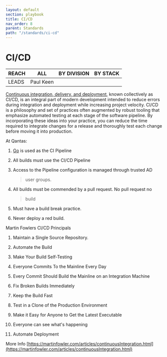 ```yaml
---
layout: default
section: playbook
title: CI/CD
nav_order: 8
parent: Standards
path: "/standards/ci-cd"
---
```


# CI/CD

| REACH | ALL       | BY DIVISION | BY STACK |
| ----- | --------- | ----------- | -------- |
| LEADS | Paul Keen |             |          |

[Continuous integration, delivery, and
deployment](https://www.digitalocean.com/community/tutorials/an-introduction-to-continuous-integration-delivery-and-deployment),
known collectively as CI/CD, is an integral part of modern development
intended to reduce errors during integration and deployment while
increasing project velocity. CI/CD is a philosophy and set of practices
often augmented by robust tooling that emphasize automated testing at
each stage of the software pipeline. By incorporating these ideas into
your practice, you can reduce the time required to integrate changes for
a release and thoroughly test each change before moving it into
production.

At Qantas:

1.  [Go](https://www.gocd.org/) is used as the CI Pipeline

2.  All builds must use the CI/CD Pipeline

3.  Access to the Pipeline configuration is managed through trusted AD

    > user groups.

4.  All builds must be commended by a pull request. No pull request no

    > build

5.  Must have a build break practice.

6.  Never deploy a red build.

Martin Fowlers CI/CD Principals

1.  Maintain a Single Source Repository.

2.  Automate the Build

3.  Make Your Build Self-Testing

4.  Everyone Commits To the Mainline Every Day

5.  Every Commit Should Build the Mainline on an Integration Machine

6.  Fix Broken Builds Immediately

7.  Keep the Build Fast

8.  Test in a Clone of the Production Environment

9.  Make it Easy for Anyone to Get the Latest Executable

10. Everyone can see what\'s happening

11. Automate Deployment

More Info
[https://martinfowler.com/articles/continuousIntegration.html](https://martinfowler.com/articles/continuousIntegration.html)
